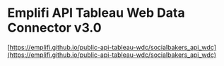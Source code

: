 # Emplifi API Tableau Web Data Connector v3.0

[https://emplifi.github.io/public-api-tableau-wdc/socialbakers_api_wdc](https://emplifi.github.io/public-api-tableau-wdc/socialbakers_api_wdc)
